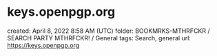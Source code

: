 # keys.openpgp.org

created: April 8, 2022 8:58 AM (UTC)
folder: BOOKMRKS-MTHRFCKR / SEARCH PARTY MTHRFCKR! / General
tags: Search, general
url: https://keys.openpgp.org